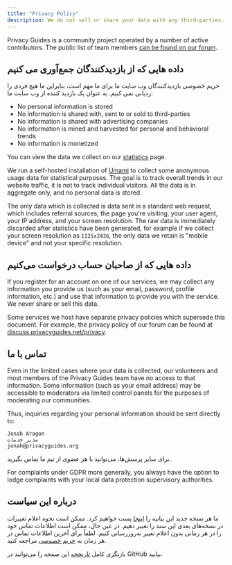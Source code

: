 ```yaml
---
title: "Privacy Policy"
description: We do not sell or share your data with any third-parties.
---
```


Privacy Guides is a community project operated by a number of active contributors. The public list of team members [can be found on our forum](https://discuss.privacyguides.net/u?group=team&order=solutions&period=all).

## داده هایی که از بازدیدکنندگان جمع‌آوری می کنیم

حریم خصوصی بازدیدکنندگان وب سایت ما برای ما مهم است، بنابراین ما هیچ فردی را ردیابی نمی کنیم. به عنوان یک بازدید کننده از وب سایت ما:

- No personal information is stored
- No information is shared with, sent to or sold to third-parties
- No information is shared with advertising companies
- No information is mined and harvested for personal and behavioral trends
- No information is monetized

You can view the data we collect on our [statistics](statistics.md) page.

We run a self-hosted installation of [Umami](https://umami.is) to collect some anonymous usage data for statistical purposes. The goal is to track overall trends in our website traffic, it is not to track individual visitors. All the data is in aggregate only, and no personal data is stored.

The only data which is collected is data sent in a standard web request, which includes referral sources, the page you're visiting, your user agent, your IP address, and your screen resolution. The raw data is immediately discarded after statistics have been generated, for example if we collect your screen resolution as `1125x2436`, the only data we retain is "mobile device" and not your specific resolution.

## داده هایی که از صاحبان حساب درخواست می‌کنیم

If you register for an account on one of our services, we may collect any information you provide us (such as your email, password, profile information, etc.) and use that information to provide you with the service. We never share or sell this data.

Some services we host have separate privacy policies which supersede this document. For example, the privacy policy of our forum can be found at [discuss.privacyguides.net/privacy](https://discuss.privacyguides.net/privacy).

## تماس با ما

Even in the limited cases where your data is collected, our volunteers and most members of the Privacy Guides team have no access to that information. Some information (such as your email address) may be accessible to moderators via limited control panels for the purposes of moderating our communities.

Thus, inquiries regarding your personal information should be sent directly to:

```text
Jonah Aragon
مدیر خدمات
jonah@privacyguides.org
```

برای سایر پرسش‌ها، می‌توانید با هر عضوی از تیم ما تماس بگیرید.

For complaints under GDPR more generally, you always have the option to lodge complaints with your local data protection supervisory authorities.

## درباره این سیاست

ما هر نسخه جدید این بیانیه را [اینجا](privacy-policy.md) پست خواهیم کرد. ممکن است نحوه اعلام تغییرات در نسخه‌های بعدی این سند را تغییر دهیم. در عین حال، ممکن است اطلاعات تماس خود را در هر زمانی بدون اعلام تغییر به‌روزرسانی کنیم. لطفاً برای آخرین اطلاعات تماس در هر زمان به [حریم خصوصی](privacy-policy.md) مراجعه کنید.

بازنگری کامل [تاریخچه](https://github.com/privacyguides/privacyguides.org/commits/main/docs/about/privacy-policy.md) این صفحه را می‌توانید در GitHub بیابید.

